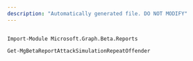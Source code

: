 ```yaml
---
description: "Automatically generated file. DO NOT MODIFY"
---
```


```powershellv2

Import-Module Microsoft.Graph.Beta.Reports

Get-MgBetaReportAttackSimulationRepeatOffender

```